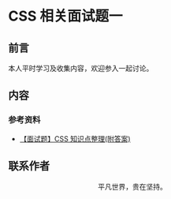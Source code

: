 # CSS 相关面试题一

## 前言

本人平时学习及收集内容，欢迎参入一起讨论。

## 内容

### 参考资料

- [【面试题】CSS 知识点整理(附答案)](https://mp.weixin.qq.com/s/LrTv9n1DPPn1p5TNYsYCoA)

## 联系作者

<div align="center">
    <p>
        平凡世界，贵在坚持。
    </p>
    <img :src="$withBase('/about/contact.png')" />
</div>
